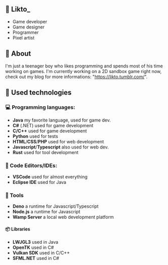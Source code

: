 ## 🎲 Likto_

* Game developer
* Game designer
* Programmer
* Pixel artist

## 📓 About

I'm just a teenager boy who likes programming and spends 
most of his time working on games. I'm currently working 
on a 2D sandbox game right now, check out my blog for 
more informations: "https://likto.tumblr.com/".

## 🔭 Used technologies

### 💻 Programming languages:

* **Java** my favorite language, used for game dev.
* **C#** (.NET) used for game development
* **C/C++** used for game development
* **Python** used for tests
* **HTML**/**CSS**/**PHP** used for web development
* **Javascript**/**Typescript** also used for web dev.
* **Rust** used for tool development

### 📝 Code Editors/IDEs:

* **VSCode** used for almost everything
* **Eclipse IDE** used for Java

### 🔧 Tools
* **Deno** a runtime for Javascript/Typescript
* **Node.js** a runtime for Javascript
* **Wamp Server** a local web development platform

#### 📦 Libraries

* **LWJGL3** used in Java
* **OpenTK** used in C#
* **Vulkan SDK** used in C/C++
* **SFML.NET** used in C#

